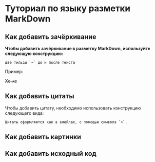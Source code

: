# Туториал по языку разметки MarkDown

## Как добавить зачёркивание
**Чтобы добавить зачёркивание в разметку MarkDown, используйте следующую конструкцию:**

```
две тильды `~` до и после текста
```

Пример:

~~Хе-хе~~

## Как добавить цитаты
Чтобы добавить цитату, необходимо использовать конструкцию следующего вида:
```
Цитаты оформляются как в емейлах, с помощью символа `>`.
```

## Как добавить картинки
## Как добавить исходный код